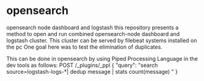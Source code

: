 # opensearch
opensearch node dashboard and logstash
this repository presents a method to open and run combined opensearch-node dashboard and logstash cluster.
This cluster can be served by filebeat systems installed on the pc
One goal here was to test the elimination of duplicates.

This can be done in opensearch by using Piped Processing Language in the dev tools as follows:
POST /_plugins/_ppl
{
  "query": "search source=logstash-logs-*| dedup message | stats count(message) "
}
